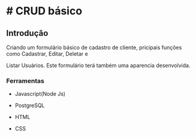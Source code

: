 # # CRUD básico



## Introdução

Criando um formulário básico de cadastro de cliente, pricipais funções como Cadastrar, Editar, Deletar e

Listar Usuários. Este formulário terá também uma aparencia desenvolvida.





### Ferramentas

- Javascript(Node Js)

- PostgreSQL

- HTML

- CSS

  